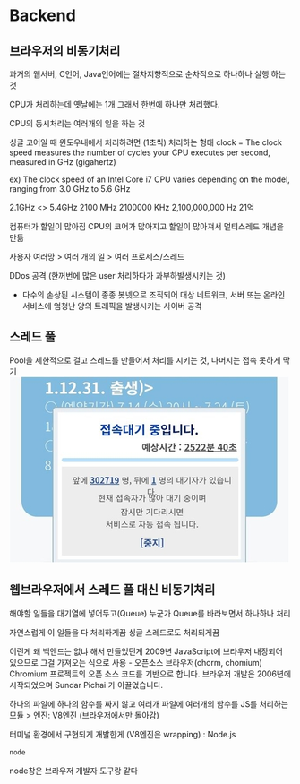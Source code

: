 # Backend 

## 브라우저의 비동기처리

과거의 웹서버, C언어, Java언어에는 절차지향적으로 순차적으로 하나하나 실행 하는 것


CPU가 처리하는데 옛날에는 1개
그래서 한번에 하나만 처리했다.


CPU의 동시처리는 여러개의 일을 하는 것

싱글 코어일 때 윈도우내에서 처리하려면 (1초씩) 처리하는 형태
clock =
The clock speed measures the number of cycles your CPU executes per second, measured in GHz (gigahertz)

ex) The clock speed of an Intel Core i7 CPU varies depending on the model, ranging from 3.0 GHz to 5.6 GHz


2.1GHz <> 5.4GHz
2100 MHz
2100000 KHz
2,100,000,000 Hz
21억


컴퓨터가 할일이 많아짐
CPU의 코어가 많아지고 할일이 많아져서 멀티스레드 개념을 만듦


사용자 여러먕 > 여러 개의 일 > 여러 프로세스/스레드

DDos 공격 (한꺼번에 많은 user 처리하다가 과부하발생시키는 것)
- 다수의 손상된 시스템이 종종 봇넷으로 조직되어 대상 네트워크, 서버 또는 온라인 서비스에 엄청난 양의 트래픽을 발생시키는 사이버 공격

## 스레드 풀

Pool을 제한적으로 걸고 스레드를 만들어서 처리를 시키는 것, 나머지는 접속 못하게 막기
![alt text](image-3.png)


## 웹브라우저에서 스레드 풀 대신 비동기처리
해야할 일들을 대기열에 넣어두고(Queue) 누군가 Queue를 바라보면서 하나하나 처리

자연스럽게 이 일들을 다 처리하게끔 
싱글 스레드로도 처리되게끔 

이런게 왜 백엔드는 없냐 해서 만들었던게 
2009년 JavaScript에 브라우저 내장되어 있으므로 그걸 가져오는 식으로 사용 - 오픈소스 브라우저(chorm, chomium)
Chromium 프로젝트의 오픈 소스 코드를 기반으로 합니다. 브라우저 개발은 2006년에 시작되었으며 Sundar Pichai 가 이끌었습니다.


하나의 파일에 하나의 함수를 짜지 않고 여러개 파일에 여러개의 함수를 
JS를 처리하는 모듈 > 엔진:  V8엔진 (브라우저에서만 돌아감)


터미널 환경에서 구현되게 개발한게 (V8엔진은 wrapping) : Node.js
```sh
node 
````


node창은 브라우저 개발자 도구랑 같다

